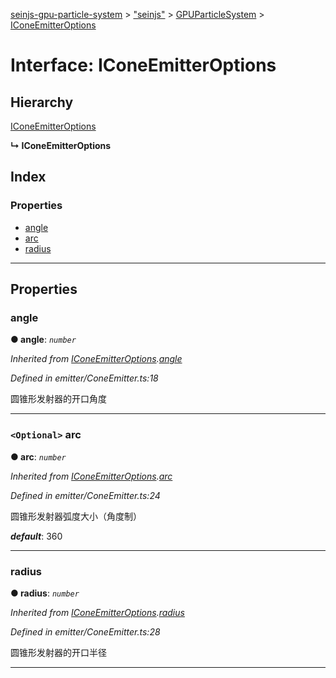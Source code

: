 [seinjs-gpu-particle-system](../README.md) > ["seinjs"](../modules/_seinjs_.md) > [GPUParticleSystem](../modules/_seinjs_.gpuparticlesystem.md) > [IConeEmitterOptions](../interfaces/_seinjs_.gpuparticlesystem.iconeemitteroptions.md)

# Interface: IConeEmitterOptions

## Hierarchy

 [IConeEmitterOptions](iconeemitteroptions.md)

**↳ IConeEmitterOptions**

## Index

### Properties

* [angle](_seinjs_.gpuparticlesystem.iconeemitteroptions.md#angle)
* [arc](_seinjs_.gpuparticlesystem.iconeemitteroptions.md#arc)
* [radius](_seinjs_.gpuparticlesystem.iconeemitteroptions.md#radius)

---

## Properties

<a id="angle"></a>

###  angle

**● angle**: *`number`*

*Inherited from [IConeEmitterOptions](iconeemitteroptions.md).[angle](iconeemitteroptions.md#angle)*

*Defined in emitter/ConeEmitter.ts:18*

圆锥形发射器的开口角度

___
<a id="arc"></a>

### `<Optional>` arc

**● arc**: *`number`*

*Inherited from [IConeEmitterOptions](iconeemitteroptions.md).[arc](iconeemitteroptions.md#arc)*

*Defined in emitter/ConeEmitter.ts:24*

圆锥形发射器弧度大小（角度制）

*__default__*: 360

___
<a id="radius"></a>

###  radius

**● radius**: *`number`*

*Inherited from [IConeEmitterOptions](iconeemitteroptions.md).[radius](iconeemitteroptions.md#radius)*

*Defined in emitter/ConeEmitter.ts:28*

圆锥形发射器的开口半径

___

